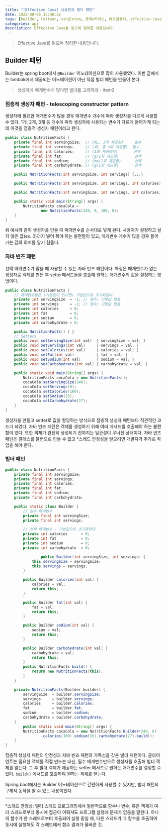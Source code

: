 ```yaml
---
title: "[Effective Java] 싱글턴과 빌더 패턴"
date: 2023-08-05 15:48:52
tags: [builder, lotteon, singleton, 롯데e커머스, 비트컴퓨터, effective-java]
categories: api
description: Effective Java를 읽으며 정리한 내용입니다.
---
```


> Effective Java를 읽으며 정리한 내용입니다.

## Builder 패턴

Builder는 spring boot에서 `@Builder` 어노테이션으로 많이 사용했었다. 이번 글에서는 lombok에서 제공되는 어노테이션이 아닌 직접 빌더 패턴을 만들어 본다.

> 생성자에 매개변수가 많다면 빌더를 고려하라 - item2

### 점층적 생성자 패턴 - telescoping constructor pattern

생성자에 필요한 매개변수가 많을 경우 매개변수 개수에 따라 생성자를 다르게 사용할 수 있다. 1개, 2개, 3개 등 개수에 따라 생성자에 사용되는 변수가 다르게 들어가게 되는데 이것을 점층적 생성자 패턴이라고 한다.

```java
public class NutritionFacts {
    private final int servingSize;  // (mL, 1회 제공량)     필수
    private final int servings;     // (회, 총 n회 제공량)  필수
    private final int calories;     // (1회 제공량당)       선택
    private final int fat;          // (g/1회 제공량)       선택
    private final int sodium;       // (mg/1회 제공량)      선택
    private final int carbohydrate; // (g/1회 제공량)       선택

    public NutritionFacts(int servingSize, int servings) {...}

    public NutritionFacts(int servingSize, int servings, int calories) {...}

    public NutritionFacts(int servingSize, int servings, int calories, int fat) {...}

    public static void main(String[] args) {
        NutritionFacts cocaCola =
                new NutritionFacts(240, 8, 100, 0);
    }
}
```

위 예시와 같이 생성자를 만들 때 매개변수를 순서대로 넣게 된다. 사용자가 설정하고 싶지 않은 값(ex. 0)까지 넣어 줘야 하는 불편함이 있고, 매개변수 개수가 많을 경우 들어가는 값의 의미를 알기 힘들다.

### 자바 빈즈 패턴

선택 매개변수가 많을 때 사용할 수 있는 자바 빈즈 패턴이다. 특징은 매개변수가 없는 생성자로 객체를 만든 후 setter메서드들을 호출해 원하는 매개변수의 값을 설정하는 방법이다.

```java
public class NutritionFacts {
    // 매개변수들은 (기본값이 있다면) 기본값으로 초기화된다.
    private int servingSize  = -1; // 필수; 기본값 없음
    private int servings     = -1; // 필수; 기본값 없음
    private int calories     = 0;
    private int fat          = 0;
    private int sodium       = 0;
    private int carbohydrate = 0;

    public NutritionFacts() { }
    // Setters
    public void setServingSize(int val)  { servingSize = val; }
    public void setServings(int val)     { servings = val; }
    public void setCalories(int val)     { calories = val; }
    public void setFat(int val)          { fat = val; }
    public void setSodium(int val)       { sodium = val; }
    public void setCarbohydrate(int val) { carbohydrate = val; }

    public static void main(String[] args) {
        NutritionFacts cocaCola = new NutritionFacts();
        cocaCola.setServingSize(240);
        cocaCola.setServings(8);
        cocaCola.setCalories(100);
        cocaCola.setSodium(35);
        cocaCola.setCarbohydrate(27);
    }
}
```

생성자를 만들고 setter로 값을 할당하는 방식으로 점층적 생성자 패턴보다 직관적인 코드가 되었다. 자바 빈즈 패턴은 객체를 생성하기 위해 여러 메서드를 호출해야 하는 불편함이 있다. 또한 객체가 완전히 생성되기 전까지는 일관성이 무너진 상태이다. 자바 빈즈 패턴은 클래스를 불변으로 만들 수 없고 \*스레드 안정성을 얻으려면 개발자가 추가로 작업을 해야 한다.

### 빌더 패턴

```java
public class NutritionFacts {
    private final int servingSize;
    private final int servings;
    private final int calories;
    private final int fat;
    private final int sodium;
    private final int carbohydrate;

    public static class Builder {
        // 필수 매개변수
        private final int servingSize;
        private final int servings;

        // 선택 매개변수 - 기본값으로 초기화한다.
        private int calories      = 0;
        private int fat           = 0;
        private int sodium        = 0;
        private int carbohydrate  = 0;

				public Builder(int servingSize, int servings) {
            this.servingSize = servingSize;
            this.servings = servings;
        }

        public Builder calories(int val) {
            calories = val;
            return this;
        }

        public Builder fat(int val) {
            fat = val;
            return this;
        }

        public Builder sodium(int val) {
            sodium = val;
            return this;
        }

        public Builder carbohydrate(int val) {
            carbohydrate = val;
            return this;
        }
        public NutritionFacts build() {
            return new NutritionFacts(this);
        }
    }

    private NutritionFacts(Builder builder) {
        servingSize  = builder.servingSize;
        servings     = builder.servings;
        calories     = builder.calories;
        fat          = builder.fat;
        sodium       = builder.sodium;
        carbohydrate = builder.carbohydrate;
    }
		public static void main(String[] args) {
        NutritionFacts cocaCola = new NutritionFacts.Builder(240, 8)
                .calories(100).sodium(35).carbohydrate(27).build();
    }
}
```

점층적 생성자 패턴의 안정성과 자바 빈즈 패턴의 가독성을 갖춘 빌더 패턴이다. 클라이언트는 필요한 객체를 직접 만드는 대신, 필수 매개변수만으로 생성자를 호출해 빌더 객체를 얻는다. 그 후 빌더 객체가 제공하는 setter 메서드로 원하는 매개변수를 설정할 수 있다. `build()` 메서드를 호출하여 원하는 객체를 얻는다.

Spring boot에서는 Builder 어노테이션으로 간편하게 사용할 수 있지만, 빌더 패턴의 구체적 동작을 알 수 있는 내용이었다.

---

\*스레드 안정성: 멀티 스레드 프로그래밍에서 일반적으로 함수나 변수, 혹은 객체가 여러 스레드로부터 동시에 접근이 이뤄져도 프로그램 실행에 문제가 없음을 말한다. 하나의 함수가 한 스레드로부터 호출되어 실행 중일 때, 다른 스레드가 그 함수를 호출하여 동시에 실행해도 각 스레드에서 함수 결과가 올바른 것.
